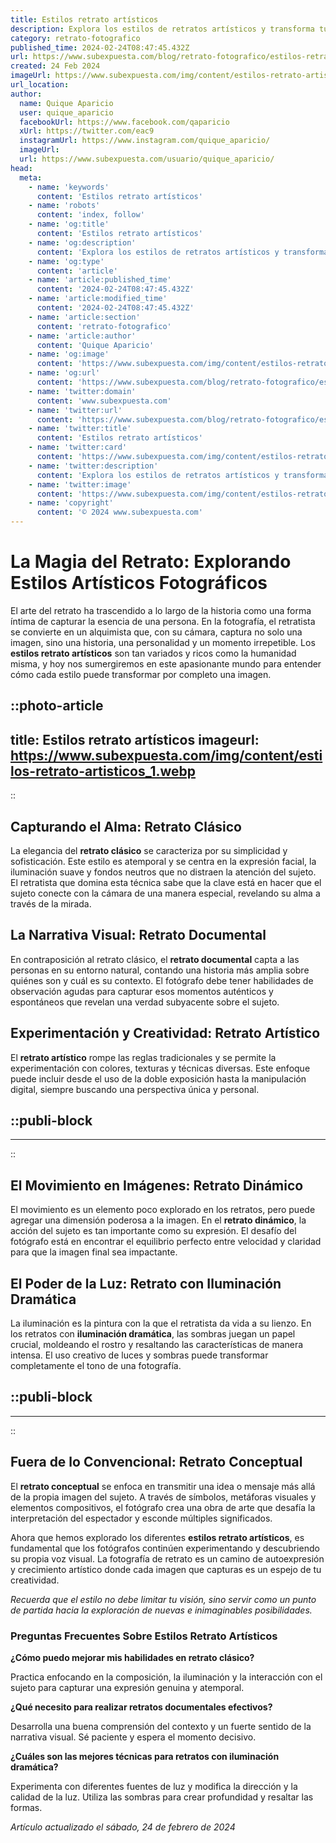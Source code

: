 ```yaml
---
title: Estilos retrato artísticos
description: Explora los estilos de retratos artísticos y transforma tus fotos en obras de arte únicas. Encuentra tu estilo hoy.
category: retrato-fotografico
published_time: 2024-02-24T08:47:45.432Z
url: https://www.subexpuesta.com/blog/retrato-fotografico/estilos-retrato-artisticos
created: 24 Feb 2024
imageUrl: https://www.subexpuesta.com/img/content/estilos-retrato-artisticos_1.webp
url_location:
author:
  name: Quique Aparicio
  user: quique_aparicio
  facebookUrl: https://www.facebook.com/qaparicio
  xUrl: https://twitter.com/eac9
  instagramUrl: https://www.instagram.com/quique_aparicio/
  imageUrl: 
  url: https://www.subexpuesta.com/usuario/quique_aparicio/
head:
  meta:
    - name: 'keywords'
      content: 'Estilos retrato artísticos'
    - name: 'robots'
      content: 'index, follow'
    - name: 'og:title'
      content: 'Estilos retrato artísticos'
    - name: 'og:description'
      content: 'Explora los estilos de retratos artísticos y transforma tus fotos en obras de arte únicas. Encuentra tu estilo hoy.'
    - name: 'og:type'
      content: 'article'
    - name: 'article:published_time'
      content: '2024-02-24T08:47:45.432Z'
    - name: 'article:modified_time'
      content: '2024-02-24T08:47:45.432Z'
    - name: 'article:section'
      content: 'retrato-fotografico'
    - name: 'article:author'
      content: 'Quique Aparicio'
    - name: 'og:image'
      content: 'https://www.subexpuesta.com/img/content/estilos-retrato-artisticos_1.webp'
    - name: 'og:url'
      content: 'https://www.subexpuesta.com/blog/retrato-fotografico/estilos-retrato-artisticos'
    - name: 'twitter:domain'
      content: 'www.subexpuesta.com'
    - name: 'twitter:url'
      content: 'https://www.subexpuesta.com/blog/retrato-fotografico/estilos-retrato-artisticos'
    - name: 'twitter:title'
      content: 'Estilos retrato artísticos'
    - name: 'twitter:card'
      content: 'https://www.subexpuesta.com/img/content/estilos-retrato-artisticos_1.webp'
    - name: 'twitter:description'
      content: 'Explora los estilos de retratos artísticos y transforma tus fotos en obras de arte únicas. Encuentra tu estilo hoy.'
    - name: 'twitter:image'
      content: 'https://www.subexpuesta.com/img/content/estilos-retrato-artisticos_1.webp'
    - name: 'copyright'
      content: '© 2024 www.subexpuesta.com'
---
```

# La Magia del Retrato: Explorando Estilos Artísticos Fotográficos

El arte del retrato ha trascendido a lo largo de la historia como una forma íntima de capturar la esencia de una persona. En la fotografía, el retratista se convierte en un alquimista que, con su cámara, captura no solo una imagen, sino una historia, una personalidad y un momento irrepetible. Los **estilos retrato artísticos** son tan variados y ricos como la humanidad misma, y hoy nos sumergiremos en este apasionante mundo para entender cómo cada estilo puede transformar por completo una imagen.


::photo-article
---
title: Estilos retrato artísticos
imageurl: https://www.subexpuesta.com/img/content/estilos-retrato-artisticos_1.webp
---
::


## Capturando el Alma: Retrato Clásico

La elegancia del **retrato clásico** se caracteriza por su simplicidad y sofisticación. Este estilo es atemporal y se centra en la expresión facial, la iluminación suave y fondos neutros que no distraen la atención del sujeto. El retratista que domina esta técnica sabe que la clave está en hacer que el sujeto conecte con la cámara de una manera especial, revelando su alma a través de la mirada.

## La Narrativa Visual: Retrato Documental

En contraposición al retrato clásico, el **retrato documental** capta a las personas en su entorno natural, contando una historia más amplia sobre quiénes son y cuál es su contexto. El fotógrafo debe tener habilidades de observación agudas para capturar esos momentos auténticos y espontáneos que revelan una verdad subyacente sobre el sujeto.

## Experimentación y Creatividad: Retrato Artístico

El **retrato artístico** rompe las reglas tradicionales y se permite la experimentación con colores, texturas y técnicas diversas. Este enfoque puede incluir desde el uso de la doble exposición hasta la manipulación digital, siempre buscando una perspectiva única y personal.


  ::publi-block
  ---
  ---
  ::
  
  
## El Movimiento en Imágenes: Retrato Dinámico

El movimiento es un elemento poco explorado en los retratos, pero puede agregar una dimensión poderosa a la imagen. En el **retrato dinámico**, la acción del sujeto es tan importante como su expresión. El desafío del fotógrafo está en encontrar el equilibrio perfecto entre velocidad y claridad para que la imagen final sea impactante.

## El Poder de la Luz: Retrato con Iluminación Dramática

La iluminación es la pintura con la que el retratista da vida a su lienzo. En los retratos con **iluminación dramática**, las sombras juegan un papel crucial, moldeando el rostro y resaltando las características de manera intensa. El uso creativo de luces y sombras puede transformar completamente el tono de una fotografía.


  ::publi-block
  ---
  ---
  ::
  
  
## Fuera de lo Convencional: Retrato Conceptual

El **retrato conceptual** se enfoca en transmitir una idea o mensaje más allá de la propia imagen del sujeto. A través de símbolos, metáforas visuales y elementos compositivos, el fotógrafo crea una obra de arte que desafía la interpretación del espectador y esconde múltiples significados.

Ahora que hemos explorado los diferentes **estilos retrato artísticos**, es fundamental que los fotógrafos continúen experimentando y descubriendo su propia voz visual. La fotografía de retrato es un camino de autoexpresión y crecimiento artístico donde cada imagen que capturas es un espejo de tu creatividad.

*Recuerda que el estilo no debe limitar tu visión, sino servir como un punto de partida hacia la exploración de nuevas e inimaginables posibilidades.*

### Preguntas Frecuentes Sobre Estilos Retrato Artísticos

**¿Cómo puedo mejorar mis habilidades en retrato clásico?**

Practica enfocando en la composición, la iluminación y la interacción con el sujeto para capturar una expresión genuina y atemporal.

**¿Qué necesito para realizar retratos documentales efectivos?**

Desarrolla una buena comprensión del contexto y un fuerte sentido de la narrativa visual. Sé paciente y espera el momento decisivo.

**¿Cuáles son las mejores técnicas para retratos con iluminación dramática?**

Experimenta con diferentes fuentes de luz y modifica la dirección y la calidad de la luz. Utiliza las sombras para crear profundidad y resaltar las formas.

_Artículo actualizado el sábado, 24 de febrero de 2024_